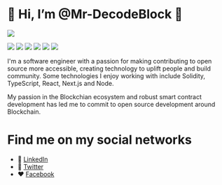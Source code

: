 # 👋 Hi, I’m @Mr-DecodeBlock :blue_heart:

![]([https://scontent.fbga3-1.fna.fbcdn.net/v/t39.30808-6/276286874_174721808216515_7567068399980466855_n.jpg?_nc_cat=100&ccb=1-7&_nc_sid=e3f864&_nc_eui2=AeHTWtMUqJ4RnxYfpjULjqvU1N4OnJSMftjU3g6clIx-2LIhFutwKObqY_0TahRnZ4dWPpmEPKwdlvHaoyDJGcV1&_nc_ohc=S0Nt8VBt2tQAX-R0T_E&_nc_ht=scontent.fbga3-1.fna&oh=00_AfCWd2Y_5d950TvrQSoqIdVJORTCIjp-nh7q1Tc63e-uKA&oe=644BAABD])

![](https://camo.githubusercontent.com/ba1e85d8e39b80f98a9dc0e3a8f81558d77ea2c46f97768447ddc3111068c802/68747470733a2f2f696d672e736869656c64732e696f2f62616467652f536f6c69646974792d6536653665363f7374796c653d666f722d7468652d6261646765266c6f676f3d736f6c6964697479266c6f676f436f6c6f723d626c61636b) ![](https://camo.githubusercontent.com/9d07c04bdd98c662d5df9d4e1cc1de8446ffeaebca330feb161f1fb8e1188204/68747470733a2f2f696d672e736869656c64732e696f2f62616467652f4a6176615363726970742d4637444631453f7374796c653d666f722d7468652d6261646765266c6f676f3d6a617661736372697074266c6f676f436f6c6f723d626c61636b) ![](https://camo.githubusercontent.com/a73995ab41ea4dafd1d3afc34acfa889d8345b8760bed0c29b0419d6529dcc2d/68747470733a2f2f696d672e736869656c64732e696f2f62616467652f2d547970655363726970742d3030374143433f7374796c653d666f722d7468652d6261646765266c6f676f3d74797065736372697074266c6f676f436f6c6f723d7768697465) ![](https://camo.githubusercontent.com/771617f2eac4ed5bc7d9ae680e4edafef9ba31bbb4d0d30ea21cf944dfa62a81/68747470733a2f2f696d672e736869656c64732e696f2f62616467652f2d52656163742d3435623864383f7374796c653d666f722d7468652d6261646765266c6f676f3d7265616374266c6f676f436f6c6f723d7768697465) ![](https://camo.githubusercontent.com/12eaf6d063ca61de3ec8182100f2ae6b8dcc043d125f2db3c7a15785ff02d866/68747470733a2f2f696d672e736869656c64732e696f2f62616467652f4e6578742d626c61636b3f7374796c653d666f722d7468652d6261646765266c6f676f3d6e6578742e6a73266c6f676f436f6c6f723d363144424642) ![](https://camo.githubusercontent.com/8af2cf01b28f2f49a5a681da9aad00909a0982b3040928b723a6c636360c06bf/68747470733a2f2f696d672e736869656c64732e696f2f62616467652f2d4e6f64652d3433383533643f7374796c653d666f722d7468652d6261646765266c6f676f3d4e6f64652e6a73266c6f676f436f6c6f723d7768697465)


I'm a software engineer with a passion for making contributing to open source more accessible, creating technology to uplift people and build community. Some technologies I enjoy working with include Solidity, TypeScript, React, Next.js and Node.

My passion in the Blockchian ecosystem and robust smart contract development has led me to commit to open source development around Blockchain.

# Find me on my social networks
- :briefcase: [LinkedIn](https://www.linkedin.com/in/mr-decode-block-115591236/)
- :blue_book: [Twitter](https://twitter.com/MrDecodeBlock)
- :hearts: [Facebook](https://m.me/mrdecodeblock)


<!---
Mr-DecodeBlock/Mr-DecodeBlock is a ✨ special ✨ repository because its `README.md` (this file) appears on your GitHub profile.
You can click the Preview link to take a look at your changes.
--->
